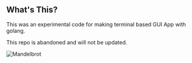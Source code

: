 ## What's This?

This was an experimental code for making terminal based GUI App with golang.

This repo is abandoned and will not be updated.

![Mandelbrot](README/mandelbrot.webp)
